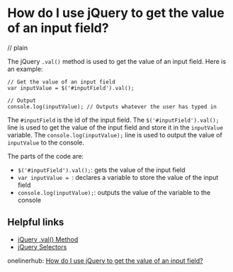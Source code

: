 # How do I use jQuery to get the value of an input field?
// plain

The jQuery `.val()` method is used to get the value of an input field. Here is an example:

```
// Get the value of an input field
var inputValue = $('#inputField').val();

// Output
console.log(inputValue); // Outputs whatever the user has typed in
```

The `#inputField` is the id of the input field. The `$('#inputField').val();` line is used to get the value of the input field and store it in the `inputValue` variable. The `console.log(inputValue);` line is used to output the value of `inputValue` to the console.

The parts of the code are:
- `$('#inputField').val();`: gets the value of the input field
- `var inputValue = `: declares a variable to store the value of the input field
- `console.log(inputValue);`: outputs the value of the variable to the console

## Helpful links
- [jQuery .val() Method](https://api.jquery.com/val/)
- [jQuery Selectors](https://api.jquery.com/category/selectors/)

onelinerhub: [How do I use jQuery to get the value of an input field?](https://onelinerhub.com/jquery/how-do-i-use-jquery-to-get-the-value-of-an-input-field)